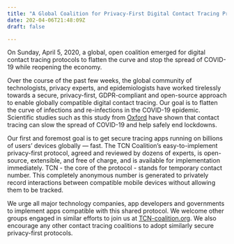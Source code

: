 ```yaml
---
title: "A Global Coalition for Privacy-First Digital Contact Tracing Protocols to Fight COVID-19"
date: 202-04-06T21:48:09Z
draft: false

---
```


On Sunday, April 5, 2020, a global, open coalition emerged for digital contact tracing protocols to flatten the curve and stop the spread of COVID-19 while reopening the economy.

Over the course of the past few weeks, the global community of technologists, privacy experts, and epidemiologists have worked tirelessly towards a secure, privacy-first, GDPR-compliant and open-source approach to enable globally compatible digital contact tracing. Our goal is to flatten the curve of infections and re-infections in the COVID-19 epidemic. Scientific studies such as this study from [Oxford](https://science.sciencemag.org/content/early/2020/03/30/science.abb6936) have shown that contact tracing can slow the spread of COVID-19 and help safely end lockdowns.

Our first and foremost goal is to get secure tracing apps running on billions of users’ devices globally — fast. The TCN Coalition’s easy-to-implement privacy-first protocol, agreed and reviewed by dozens of experts, is open-source, extensible, and free of charge, and is available for implementation immediately. TCN - the core of the protocol - stands for temporary contact number. This completely anonymous number is generated to privately record interactions between compatible mobile devices without allowing them to be tracked.

We urge all major technology companies, app developers and governments to implement apps compatible with this shared protocol. We welcome other groups engaged in similar efforts to join us at [TCN-coalition.org](http://TCN-coalition.org). We also encourage any other contact tracing coalitions to adopt similarly secure privacy-first protocols.